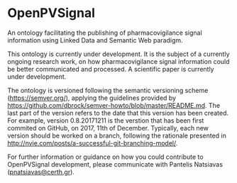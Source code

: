 # OpenPVSignal
An ontology facilitating the publishing of pharmacovigilance signal information using Linked Data and Semantic Web paradigm.

This ontology is currently under development. It is the subject of a currently ongoing research work, on how pharmacovigilance signal information could be better communicated and processed. A scientific paper is currently under development.

The ontology is versioned following the semantic versioning scheme (https://semver.org/), applying the guidelines provided by https://github.com/dbrock/semver-howto/blob/master/README.md. The last part of the version refers to the date that this version has been created. For example, version 0.8.20171211 is the verstion that has been first commited on GitHub, on 2017, 11th of December. Typically, each new version should be worked on a branch, following the rationale presented in http://nvie.com/posts/a-successful-git-branching-model/.

For further information or guidance on how you could contribute to OpenPVSignal development, please communicate with Pantelis Natsiavas (pnatsiavas@certh.gr).
